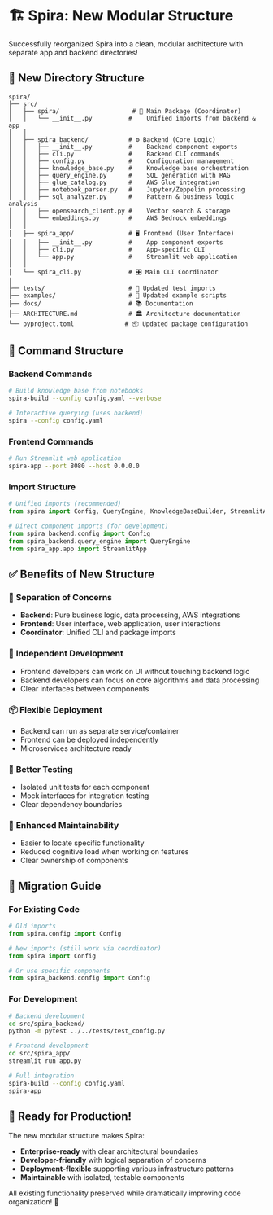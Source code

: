 # 🏗️ Spira: New Modular Structure

Successfully reorganized Spira into a clean, modular architecture with separate app and backend directories!

## 📁 New Directory Structure

```
spira/
├── src/
│   ├── spira/                    # 🎯 Main Package (Coordinator)
│   │   └── __init__.py          #    Unified imports from backend & app
│   │
│   ├── spira_backend/           # ⚙️ Backend (Core Logic)
│   │   ├── __init__.py          #    Backend component exports
│   │   ├── cli.py               #    Backend CLI commands
│   │   ├── config.py            #    Configuration management
│   │   ├── knowledge_base.py    #    Knowledge base orchestration
│   │   ├── query_engine.py      #    SQL generation with RAG
│   │   ├── glue_catalog.py      #    AWS Glue integration
│   │   ├── notebook_parser.py   #    Jupyter/Zeppelin processing
│   │   ├── sql_analyzer.py      #    Pattern & business logic analysis
│   │   ├── opensearch_client.py #    Vector search & storage
│   │   └── embeddings.py        #    AWS Bedrock embeddings
│   │
│   ├── spira_app/               # 🖥️ Frontend (User Interface)
│   │   ├── __init__.py          #    App component exports
│   │   ├── cli.py               #    App-specific CLI
│   │   └── app.py               #    Streamlit web application
│   │
│   └── spira_cli.py             # 🎛️ Main CLI Coordinator
│
├── tests/                       # 🧪 Updated test imports
├── examples/                    # 📝 Updated example scripts
├── docs/                        # 📚 Documentation
├── ARCHITECTURE.md              # 🏛️ Architecture documentation
└── pyproject.toml              # 📦 Updated package configuration
```

## 🚀 Command Structure

### Backend Commands
```bash
# Build knowledge base from notebooks
spira-build --config config.yaml --verbose

# Interactive querying (uses backend)
spira --config config.yaml
```

### Frontend Commands  
```bash
# Run Streamlit web application
spira-app --port 8080 --host 0.0.0.0
```

### Import Structure
```python
# Unified imports (recommended)
from spira import Config, QueryEngine, KnowledgeBaseBuilder, StreamlitApp

# Direct component imports (for development)
from spira_backend.config import Config
from spira_backend.query_engine import QueryEngine
from spira_app.app import StreamlitApp
```

## ✅ Benefits of New Structure

### 🎯 **Separation of Concerns**
- **Backend**: Pure business logic, data processing, AWS integrations
- **Frontend**: User interface, web application, user interactions
- **Coordinator**: Unified CLI and package imports

### 🚀 **Independent Development**
- Frontend developers can work on UI without touching backend logic
- Backend developers can focus on core algorithms and data processing
- Clear interfaces between components

### 📦 **Flexible Deployment**
- Backend can run as separate service/container
- Frontend can be deployed independently
- Microservices architecture ready

### 🧪 **Better Testing**
- Isolated unit tests for each component
- Mock interfaces for integration testing
- Clear dependency boundaries

### 🔧 **Enhanced Maintainability**
- Easier to locate specific functionality
- Reduced cognitive load when working on features
- Clear ownership of components

## 🔄 Migration Guide

### For Existing Code
```python
# Old imports
from spira.config import Config

# New imports (still work via coordinator)
from spira import Config

# Or use specific components
from spira_backend.config import Config
```

### For Development
```bash
# Backend development
cd src/spira_backend/
python -m pytest ../../tests/test_config.py

# Frontend development  
cd src/spira_app/
streamlit run app.py

# Full integration
spira-build --config config.yaml
spira-app
```

## 🎉 Ready for Production!

The new modular structure makes Spira:
- **Enterprise-ready** with clear architectural boundaries
- **Developer-friendly** with logical separation of concerns  
- **Deployment-flexible** supporting various infrastructure patterns
- **Maintainable** with isolated, testable components

All existing functionality preserved while dramatically improving code organization! 🌟